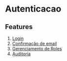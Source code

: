 # Autenticacao

## Features

1. [Login](#)  
1. [Confirmação de email](#)
1. [Gerenciamento de Roles](#)
1. [Auditoria](#)